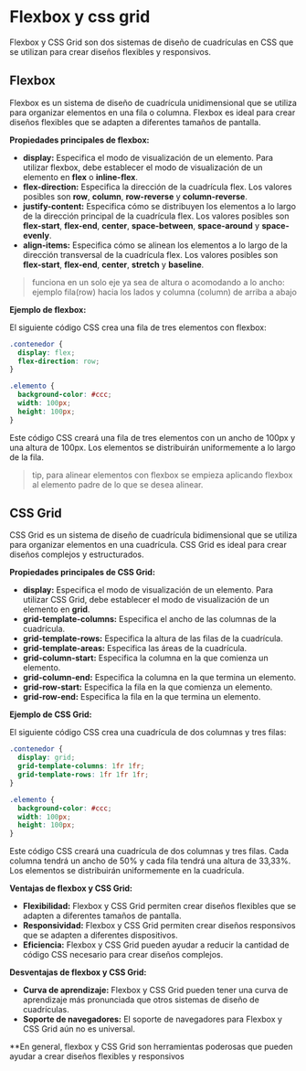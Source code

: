 # Flexbox y css grid

Flexbox y CSS Grid son dos sistemas de diseño de cuadrículas en CSS que se utilizan para crear diseños flexibles y responsivos.

## Flexbox

Flexbox es un sistema de diseño de cuadrícula unidimensional que se utiliza para organizar elementos en una fila o columna. Flexbox es ideal para crear diseños flexibles que se adapten a diferentes tamaños de pantalla.

**Propiedades principales de flexbox:**

* **display:** Especifica el modo de visualización de un elemento. Para utilizar flexbox, debe establecer el modo de visualización de un elemento en **flex** o **inline-flex**.
* **flex-direction:** Especifica la dirección de la cuadrícula flex. Los valores posibles son **row**, **column**, **row-reverse** y **column-reverse**.
* **justify-content:** Especifica cómo se distribuyen los elementos a lo largo de la dirección principal de la cuadrícula flex. Los valores posibles son **flex-start**, **flex-end**, **center**, **space-between**, **space-around** y **space-evenly**.
* **align-items:** Especifica cómo se alinean los elementos a lo largo de la dirección transversal de la cuadrícula flex. Los valores posibles son **flex-start**, **flex-end**, **center**, **stretch** y **baseline**.

> funciona en un solo eje ya sea de altura o acomodando a lo ancho: ejemplo fila(row) hacia los lados y columna (column) de arriba a abajo

**Ejemplo de flexbox:**

El siguiente código CSS crea una fila de tres elementos con flexbox:

```css
.contenedor {
  display: flex;
  flex-direction: row;
}

.elemento {
  background-color: #ccc;
  width: 100px;
  height: 100px;
}
```

Este código CSS creará una fila de tres elementos con un ancho de 100px y una altura de 100px. Los elementos se distribuirán uniformemente a lo largo de la fila.

> tip, para alinear elementos con flexbox se empieza aplicando flexbox al elemento padre de lo que se desea alinear.

## CSS Grid

CSS Grid es un sistema de diseño de cuadrícula bidimensional que se utiliza para organizar elementos en una cuadrícula. CSS Grid es ideal para crear diseños complejos y estructurados.

**Propiedades principales de CSS Grid:**

* **display:** Especifica el modo de visualización de un elemento. Para utilizar CSS Grid, debe establecer el modo de visualización de un elemento en **grid**.
* **grid-template-columns:** Especifica el ancho de las columnas de la cuadrícula.
* **grid-template-rows:** Especifica la altura de las filas de la cuadrícula.
* **grid-template-areas:** Especifica las áreas de la cuadrícula.
* **grid-column-start:** Especifica la columna en la que comienza un elemento.
* **grid-column-end:** Especifica la columna en la que termina un elemento.
* **grid-row-start:** Especifica la fila en la que comienza un elemento.
* **grid-row-end:** Especifica la fila en la que termina un elemento.

**Ejemplo de CSS Grid:**

El siguiente código CSS crea una cuadrícula de dos columnas y tres filas:

```css
.contenedor {
  display: grid;
  grid-template-columns: 1fr 1fr;
  grid-template-rows: 1fr 1fr 1fr;
}

.elemento {
  background-color: #ccc;
  width: 100px;
  height: 100px;
}
```

Este código CSS creará una cuadrícula de dos columnas y tres filas. Cada columna tendrá un ancho de 50% y cada fila tendrá una altura de 33,33%. Los elementos se distribuirán uniformemente en la cuadrícula.

**Ventajas de flexbox y CSS Grid:**

* **Flexibilidad:** Flexbox y CSS Grid permiten crear diseños flexibles que se adapten a diferentes tamaños de pantalla.
* **Responsividad:** Flexbox y CSS Grid permiten crear diseños responsivos que se adapten a diferentes dispositivos.
* **Eficiencia:** Flexbox y CSS Grid pueden ayudar a reducir la cantidad de código CSS necesario para crear diseños complejos.

**Desventajas de flexbox y CSS Grid:**

* **Curva de aprendizaje:** Flexbox y CSS Grid pueden tener una curva de aprendizaje más pronunciada que otros sistemas de diseño de cuadrículas.
* **Soporte de navegadores:** El soporte de navegadores para Flexbox y CSS Grid aún no es universal.

**En general, flexbox y CSS Grid son herramientas poderosas que pueden ayudar a crear diseños flexibles y responsivos
